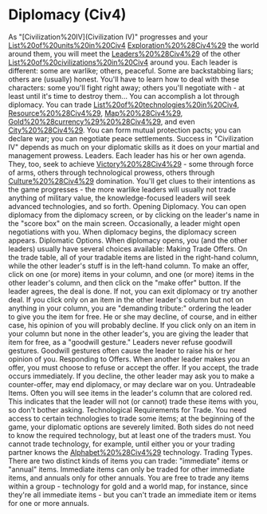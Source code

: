 # Diplomacy (Civ4)

As "[Civilization%20IV](Civilization IV)" progresses and your [List%20of%20units%20in%20Civ4](units) [Exploration%20%28Civ4%29](explore) the world around them, you will meet the [Leaders%20%28Civ4%29](leaders) of the other [List%20of%20civilizations%20in%20Civ4](civilizations) around you. Each leader is different: some are warlike; others, peaceful. Some are backstabbing liars; others are (usually) honest. You'll have to learn how to deal with these characters: some you'll fight right away; others you'll negotiate with - at least until it's time to destroy them...
You can accomplish a lot through diplomacy. You can trade [List%20of%20technologies%20in%20Civ4](technologies), [Resource%20%28Civ4%29](resources), [Map%20%28Civ4%29](maps), [Gold%20%28currency%29%20%28Civ4%29](gold), and even [City%20%28Civ4%29](cities). You can form mutual protection pacts; you can declare war; you can negotiate peace settlements. Success in "Civilization IV" depends as much on your diplomatic skills as it does on your martial and management prowess.
Leaders.
Each leader has his or her own agenda. They, too, seek to achieve [Victory%20%28Civ4%29](victory) - some through force of arms, others through technological prowess, others through [Culture%20%28Civ4%29](cultural) domination. You'll get clues to their intentions as the game progresses - the more warlike leaders will usually not trade anything of military value, the knowledge-focused leaders will seek advanced technologies, and so forth. 
Opening Diplomacy.
You can open diplomacy from the diplomacy screen, or by clicking on the leader's name in the "score box" on the main screen. Occasionally, a leader might open negotiations with you. When diplomacy begins, the diplomacy screen appears.
Diplomatic Options.
When diplomacy opens, you (and the other leaders) usually have several choices available:
Making Trade Offers.
On the trade table, all of your tradable items are listed in the right-hand column, while the other leader's stuff is in the left-hand column. To make an offer, click on one (or more) items in your column, and one (or more) items in the other leader's column, and then click on the "make offer" button. If the leader agrees, the deal is done. If not, you can exit diplomacy or try another deal. 
If you click only on an item in the other leader's column but not on anything in your column, you are "demanding tribute:" ordering the leader to give you the item for free. He or she may decline, of course, and in either case, his opinion of you will probably decline. If you click only on an item in your column but none in the other leader's, you are giving the leader that item for free, as a "goodwill gesture." Leaders never refuse goodwill gestures. Goodwill gestures often cause the leader to raise his or her opinion of you.
Responding to Offers.
When another leader makes you an offer, you must choose to refuse or accept the offer. If you accept, the trade occurs immediately. If you decline, the other leader may ask you to make a counter-offer, may end diplomacy, or may declare war on you.
Untradeable Items.
Often you will see items in the leader's column that are colored red. This indicates that the leader will not (or cannot) trade these items with you, so don't bother asking.
Technological Requirements for Trade.
You need access to certain technologies to trade some items; at the beginning of the game, your diplomatic options are severely limited. Both sides do not need to know the required technology, but at least one of the traders must. You cannot trade technology, for example, until either you or your trading partner knows the [Alphabet%20%28Civ4%29](Alphabet) technology.
Trading Types.
There are two distinct kinds of items you can trade: "immediate" items or "annual" items. Immediate items can only be traded for other immediate items, and annuals only for other annuals. You are free to trade any items within a group - technology for gold and a world map, for instance, since they're all immediate items - but you can't trade an immediate item or items for one or more annuals.